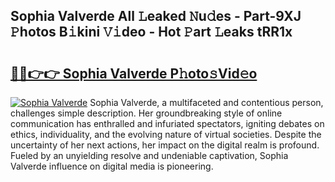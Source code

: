## Sophia Valverde All 𝙻eaked 𝙽u𝚍es - Part-9XJ 𝙿hotos B𝚒kini 𝚅𝚒deo - Hot 𝙿art 𝙻eaks tRR1x

# <h2><a href="http://ld2xucr.urlbe.top/?page=Sophia+Valverde">🔗🔗👉👉 Sophia Valverde P𝚑oto𝚜Vid𝚎o</a></h2>

[![Sophia Valverde](https://i.imgur.com/eBuTRDB.gif)](http://ld2xucr.urlbe.top/?page=Sophia+Valverde)
Sophia Valverde, a multifaceted and contentious person, challenges simple description. Her groundbreaking style of online communication has enthralled and infuriated spectators, igniting debates on ethics, individuality, and the evolving nature of virtual societies. Despite the uncertainty of her next actions, her impact on the digital realm is profound. Fueled by an unyielding resolve and undeniable captivation, Sophia Valverde influence on digital media is pioneering.
